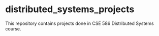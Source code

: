 # distributed_systems_projects
This repository contains projects done in CSE 586 Distributed Systems course.
